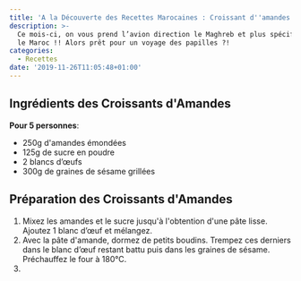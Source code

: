 ```yaml
---
title: 'A la Découverte des Recettes Marocaines : Croissant d''amandes au sésame'
description: >-
  Ce mois-ci, on vous prend l’avion direction le Maghreb et plus spécifiquement
  le Maroc !! Alors prêt pour un voyage des papilles ?!
categories:
  - Recettes
date: '2019-11-26T11:05:48+01:00'
---
```

## Ingrédients des Croissants d'Amandes

**Pour 5 personnes**:

* 250g d'amandes émondées
* 125g de sucre en poudre
* 2 blancs d’œufs
* 300g de graines de sésame grillées

## Préparation des Croissants d'Amandes

1. Mixez les amandes et le sucre jusqu'à l'obtention d'une pâte lisse. Ajoutez 1 blanc d’œuf et mélangez.
2. Avec la pâte d'amande, dormez de petits boudins. Trempez ces derniers dans le blanc d’œuf restant battu puis dans les graines de sésame. Préchauffez le four à 180°C.
3.
